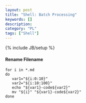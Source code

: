 ```yaml
--- 
layout: post 
title: "Shell: Batch Processing" 
keywords: [] 
description: 
category: "PL"
tags: ["Shell"] 
--- 
```

{% include JB/setup %}



#### Rename Filename

```shell
for i in *.md
do
   var1="${i:0:10}"
   var2="${i:10:100}"
   echo "${var1}-code${var2}"
   mv "${i}" "${var1}-code${var2}"
done
```




